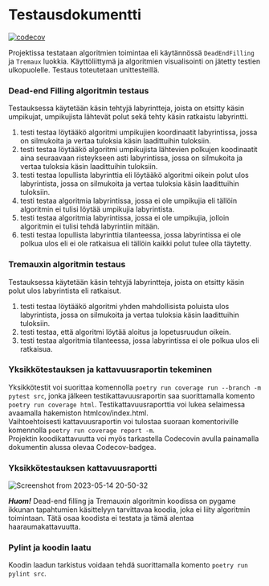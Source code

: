 # Testausdokumentti

[![codecov](https://codecov.io/gh/sannituomisto/tiralabra-labyrintti/branch/main/graph/badge.svg?token=7V5900RYNR)](https://codecov.io/gh/sannituomisto/tiralabra-labyrintti)

Projektissa testataan algoritmien toimintaa eli käytännössä `DeadEndFilling` ja `Tremaux` luokkia. Käyttöliittymä ja algoritmien visualisointi on jätetty testien ulkopuolelle. Testaus toteutetaan unittesteillä.

### Dead-end Filling algoritmin testaus
Testauksessa käytetään käsin tehtyjä labyrintteja, joista on etsitty käsin umpikujat, umpikujista lähtevät polut sekä tehty käsin ratkaistu labyrintti.
1. testi testaa löytääkö algoritmi umpikujien koordinaatit labyrintissa, jossa on silmukoita ja vertaa tuloksia käsin laadittuihin tuloksiin.
2. testi testaa löytääkö algoritmi umpikujista lähtevien polkujen koodinaatit aina seuraavaan risteykseen asti labyrintissa, jossa on silmukoita ja vertaa tuloksia käsin laadittuihin
   tuloksiin.
3. testi testaa lopullista labyrinttia eli löytääkö algoritmi oikein polut ulos labyrintista, jossa on silmukoita ja vertaa tuloksia käsin laadittuihin tuloksiin. 
4. testi testaa algoritmia labyrintissa, jossa ei ole umpikujia eli tällöin algoritmin ei tulisi löytää umpikujia labyrintista.
5. testi testaa algoritmia labyrintissa, jossa ei ole umpikujia, jolloin algoritmin ei tulisi tehdä labyrintiin mitään.
6. testi testaa lopullista labyrinttia tilanteessa, jossa labyrintissa ei ole polkua ulos eli ei ole ratkaisua eli tällöin kaikki polut tulee olla täytetty.

### Tremauxin algoritmin testaus
Testauksessa käytetään käsin tehtyjä labyrintteja, joista on etsitty käsin polut ulos labyrintista eli ratkaisut.
1. testi testaa löytääkö algoritmi yhden mahdollisista poluista ulos labyrintista, jossa on silmukoita ja vertaa tuloksia käsin laadittuihin tuloksiin.
2. testi testaa, että algoritmi löytää aloitus ja lopetusruudun oikein.
3. testi testaa algoritmia tilanteessa, jossa labyrintissa ei ole polkua ulos eli ratkaisua.

### Yksikkötestauksen ja kattavuusraportin tekeminen
Yksikkötestit voi suorittaa komennolla `poetry run coverage run --branch -m pytest src`, jonka jälkeen testikattavuusraportin saa suorittamalla komento `poetry run coverage html`. Testikattavuusraporttia voi lukea selaimessa avaamalla hakemiston htmlcov/index.html. \
Vaihtoehtoisesti kattavuusraportin voi tulostaa suoraan komentoriville komennolla `poetry run coverage report -m`. \
Projektin koodikattavuutta voi myös tarkastella Codecovin avulla painamalla dokumentin alussa olevaa Codecov-badgea.

### Yksikkötestauksen kattavuusraportti

![Screenshot from 2023-05-14 20-50-32](https://github.com/sannituomisto/tiralabra-labyrintti/assets/101722915/43362f58-8184-4048-a6e7-ab6184bebbca)


***Huom!*** Dead-end filling ja Tremauxin algoritmin koodissa on pygame ikkunan tapahtumien käsittelyyn tarvittavaa koodia, joka ei liity algoritmin toimintaan. Tätä osaa koodista ei testata ja tämä alentaa haaraumakattavuutta.

### Pylint ja koodin laatu
Koodin laadun tarkistus voidaan tehdä suorittamalla komento `poetry run pylint src`.
